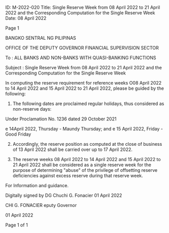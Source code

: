 ID: M-2022-020
Title: Single Reserve Week from 08 April 2022 to 21 April 2022 and the Corresponding Computation for the Single Reserve Week
Date: 08 April 2022

Page 1

BANGKO SENTRAL NG PILIPINAS

OFFICE OF THE DEPUTY GOVERNOR FINANCIAL SUPERVISION SECTOR

To : ALL BANKS AND NON-BANKS WITH QUASI-BANKING FUNCTIONS

Subject : Single Reserve Week from 08 April 2022 to 21 April 2022 and the Corresponding Computation for the Single Reserve Week

In computing the reserve requirement for reference weeks O08 April 2022 to 14 April 2022 and 15 April 2022 to 21 April 2022, please be guided by the following:

1. The following dates are proclaimed regular holidays, thus considered as non-reserve days:

Under Proclamation No. 1236 dated 29 October 2021

e 14April 2022, Thursday - Maundy Thursday; and e 15 April 2022, Friday - Good Friday

2. Accordingly, the reserve position as computed at the close of business of 13 April 2022 shall be carried over up to 17 April 2022.

3. The reserve weeks 08 April 2022 to 14 April 2022 and 15 April 2022 to 21 April 2022 shall be considered as a single reserve week for the purpose of determining "abuse" of the privilege of offsetting reserve deficiencies against excess reserve during that reserve week.

For Information and guidance.

Digitally signed by DG Chuchi G. Fonacier 01 April 2022

CHI G. FONACIER eputy Governor

01 April 2022

Page 1 of 1